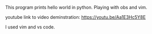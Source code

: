 This program prints hello world in python. Playing with obs and vim.

youtube link to video deminstration:
https://youtu.be/Aa1E3Hc5Y8E

I used vim and vs code. 
